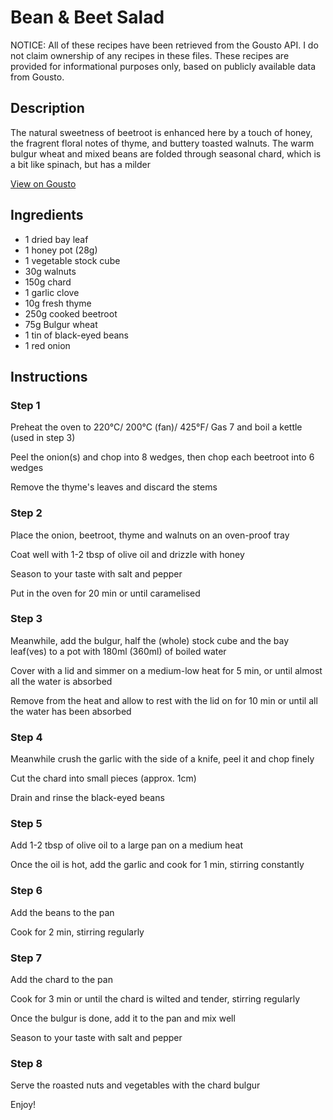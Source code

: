 # Bean & Beet Salad

NOTICE: All of these recipes have been retrieved from the Gousto API. I do not claim ownership of any recipes in these files. These recipes are provided for informational purposes only, based on publicly available data from Gousto.

## Description

The natural sweetness of beetroot is enhanced here by a touch of honey, the fragrent floral notes of thyme, and buttery toasted walnuts. The warm bulgur wheat and mixed beans are folded through seasonal chard, which is a bit like spinach, but has a milder

[View on Gousto](https://www.gousto.co.uk/recipes/cookbook/bean-beet-salad)

## Ingredients

- 1 dried bay leaf
- 1 honey pot (28g)
- 1 vegetable stock cube
- 30g walnuts
- 150g chard 
- 1 garlic clove
- 10g fresh thyme
- 250g cooked beetroot
- 75g Bulgur wheat
- 1 tin of black-eyed beans
- 1 red onion

## Instructions

### Step 1

Preheat the oven to 220&deg;C/ 200&deg;C (fan)/ 425&deg;F/ Gas 7 and boil a kettle (used in step 3)


Peel the onion(s) and chop into 8 wedges, then chop each beetroot into 6 wedges


Remove the thyme's leaves and discard the stems

### Step 2

Place the onion, beetroot, thyme and walnuts on an oven-proof tray


Coat well with 1-2 tbsp of olive oil and drizzle with honey


Season to your taste with salt and pepper 


Put in the oven for 20 min or until caramelised

### Step 3

Meanwhile, add the bulgur, half the <span class="text-danger">(whole)</span> stock cube and the bay leaf<span class="text-danger">(ves)</span> to a pot with 180ml <span class="text-danger">(360ml)</span> of boiled water


Cover with a lid and simmer on a medium-low heat for 5 min, or until almost all the water is absorbed


Remove from the heat and allow to rest with the lid on for 10 min or until all the water has been absorbed

### Step 4

Meanwhile crush the garlic with the side of a knife, peel it and chop finely


Cut the chard into small pieces (approx. 1cm)


Drain and rinse the black-eyed beans

### Step 5

Add 1-2 tbsp of olive oil to a large pan on a medium heat


Once the oil is hot, add the garlic and cook for 1 min, stirring constantly

### Step 6

Add the beans to the pan


Cook for 2 min, stirring regularly

### Step 7

Add the chard to the pan 


Cook for 3 min or until the chard is wilted and tender, stirring regularly


Once the bulgur is done, add it to the pan and mix well 


Season to your taste with salt and pepper

### Step 8

Serve the roasted nuts and vegetables with the chard bulgur


Enjoy!

